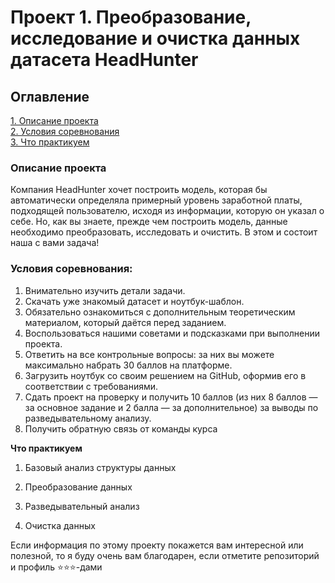 # Проект 1. Преобразование, исследование и очистка данных датасета HeadHunter

## Оглавление  
[1. Описание проекта](./README.md#Описание-проекта)  
[2. Условия соревнования](./README.md#Условия-соревнования)  
[3. Что практикуем](./README.md#Что-практикуем)  


### Описание проекта    
Компания HeadHunter хочет построить модель, которая бы автоматически определяла примерный уровень заработной платы, подходящей пользователю, исходя из информации, которую он указал о себе. Но, как вы знаете, прежде чем построить модель, данные необходимо преобразовать, исследовать и очистить. В этом и состоит наша с вами задача!



### Условия соревнования: 
1. Внимательно изучить детали задачи.  
2. Скачать уже знакомый датасет и ноутбук-шаблон.  
3. Обязательно ознакомиться с дополнительным теоретическим материалом, который даётся перед заданием.  
4. Воспользоваться нашими советами и подсказками при выполнении проекта.  
5. Ответить на все контрольные вопросы: за них вы можете максимально набрать 30 баллов на платформе.  
6. Загрузить ноутбук со своим решением на GitHub, оформив его в соответствии с требованиями.  
7. Сдать проект на проверку и получить 10 баллов (из них 8 баллов — за основное задание и 2 балла — за дополнительное) за выводы по разведывательному анализу.  
8. Получить обратную связь от команды курса  



**Что практикуем**     
1. Базовый анализ структуры данных  

2. Преобразование данных  

3. Разведывательный анализ  

4. Очистка данных  

  


Если информация по этому проекту покажется вам интересной или полезной, то я буду очень вам благодарен, если отметите репозиторий и профиль ⭐️⭐️⭐️-дами